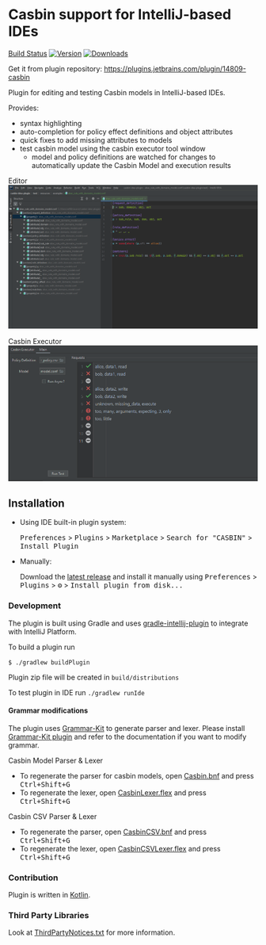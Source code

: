 Casbin support for IntelliJ-based IDEs
========================================
[Build Status](https://github.com/will7200/casbin-idea-plugin/workflows/Build/badge.svg)
[![Version](https://img.shields.io/jetbrains/plugin/v/14809.svg)](https://plugins.jetbrains.com/plugin/14809)
[![Downloads](https://img.shields.io/jetbrains/plugin/d/14809.svg)](https://plugins.jetbrains.com/plugin/14809)

Get it from plugin repository: https://plugins.jetbrains.com/plugin/14809-casbin

Plugin for editing and testing Casbin models in IntelliJ-based IDEs.

Provides:
 * syntax highlighting
 * auto-completion for policy effect definitions and object attributes
 * quick fixes to add missing attributes to models
 * test casbin model using the casbin executor tool window
    * model and policy definitions are watched for changes to automatically update the Casbin Model and execution results

Editor
![Editor](assets/screenshots/editor_with_structure.PNG?raw=true)

Casbin Executor
![Casbin Executor](assets/screenshots/casbin_executor.PNG?raw=true)

## Installation

- Using IDE built-in plugin system:
  
  <kbd>Preferences</kbd> > <kbd>Plugins</kbd> > <kbd>Marketplace</kbd> > <kbd>Search for "CASBIN"</kbd> >
  <kbd>Install Plugin</kbd>
  
- Manually:

  Download the [latest release](https://github.com/will7200/casbin/releases/latest) and install it manually using
  <kbd>Preferences</kbd> > <kbd>Plugins</kbd> > <kbd>⚙️</kbd> > <kbd>Install plugin from disk...</kbd>



### Development

The plugin is built using Gradle and uses [gradle-intellij-plugin](https://github.com/JetBrains/gradle-intellij-plugin)
to integrate with IntelliJ Platform.
 
To build a plugin run

```
$ ./gradlew buildPlugin
```

Plugin zip file will be created in `build/distributions`

To test plugin in IDE run `./gradlew runIde`

#### Grammar modifications

The plugin uses [Grammar-Kit](https://github.com/jetbrains/grammar-kit) to generate parser and lexer. Please install [Grammar-Kit plugin](https://plugins.jetbrains.com/plugin/6606-grammar-kit) and refer to the documentation if you want to modify grammar.

Casbin Model Parser & Lexer  
- To regenerate the parser for casbin models, open [Casbin.bnf](grammars/Casbin.bnf) and press <kbd>Ctrl+Shift+G</kbd>  
- To regenerate the lexer, open [CasbinLexer.flex](grammars/CasbinLexer.flex) and press <kbd>Ctrl+Shift+G</kbd>

Casbin CSV Parser & Lexer  
- To regenerate the parser, open [CasbinCSV.bnf](grammars/CasbinCSV.bnf) and press <kbd>Ctrl+Shift+G</kbd>  
- To regenerate the lexer, open [CasbinCSVLexer.flex](grammars/CasbinCSVLexer.flex) and press <kbd>Ctrl+Shift+G</kbd>

 
### Contribution

Plugin is written in [Kotlin](http://kotlinlang.org/).

### Third Party Libraries

Look at [ThirdPartyNotices.txt](ThirdPartyNotices.txt) for more information.